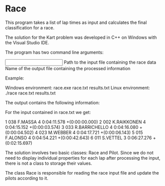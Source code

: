 # Race
This program takes a list of lap times as input and calculates the final classification for a race.

The solution for the Kart problem was developed in C++ on Windows with the Visual Studio IDE.

The program has two command line arguments:

<input> Path to the input file containing the race data
<output> Name of the output file containing the processed information

Example:

Windows environment: race.exe race.txt results.txt
Linux environment: ./race race.txt results.txt

The output contains the following information: <pilot final position> <pilot id> <pilot name> <laps completed> <total time for the race> <how much time the pilot spent to reach the end after the winner>

For the input contained in race.txt we get:

1	038	F.MASSA 	      4	    0:04:11.578	    +(0:00:00.000)
2	002	K.RAIKKONEN 	  4	    0:04:15.152	    +(0:00:03.574)
3	033	R.BARRICHELLO 	4	    0:04:16.080	    +(0:00:04.502)
4	023	M.WEBBER 	      4	    0:04:17.721	    +(0:00:06.143)
5	015	F.ALONSO 	      4	    0:04:54.221	    +(0:00:42.643)
6	011	S.VETTEL 	      3	    0:06:27.276	    +(0:02:15.697)

The solution involves two basic classes: Race and Pilot. Since we do not need to display individual properties for each lap after processing the input, there is not a class to storage their values.

The class Race is responsible for reading the race input file and update the pilots according to it.

